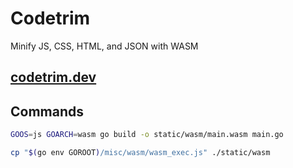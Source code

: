 # Codetrim

Minify JS, CSS, HTML, and JSON with WASM

## [codetrim.dev](https://codetrim.dev/)

## Commands

```bash
GOOS=js GOARCH=wasm go build -o static/wasm/main.wasm main.go
```

```bash
cp "$(go env GOROOT)/misc/wasm/wasm_exec.js" ./static/wasm
```

